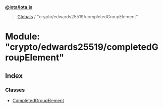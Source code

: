**[@iota/iota.js](../README.md)**

> [Globals](../README.md) / "crypto/edwards25519/completedGroupElement"

# Module: "crypto/edwards25519/completedGroupElement"

## Index

### Classes

* [CompletedGroupElement](../classes/_crypto_edwards25519_completedgroupelement_.completedgroupelement.md)
